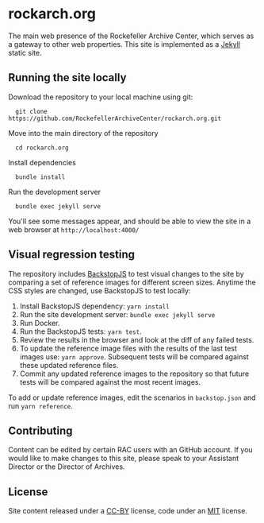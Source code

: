# rockarch.org

The main web presence of the Rockefeller Archive Center, which serves as a gateway to other web properties. This site is implemented as a [Jekyll](https://jekyllrb.com/) static site.

## Running the site locally

Download the repository to your local machine using git:

      git clone https://github.com/RockefellerArchiveCenter/rockarch.org.git

Move into the main directory of the repository

      cd rockarch.org

Install dependencies

      bundle install

Run the development server

      bundle exec jekyll serve

You'll see some messages appear, and should be able to view the site in a web browser at `http://localhost:4000/`

## Visual regression testing

The repository includes [BackstopJS](https://github.com/garris/BackstopJS) to test visual changes to the site by comparing a set of reference images for different screen sizes. Anytime the CSS styles are changed, use BackstopJS to test locally:

1. Install BackstopJS dependency: `yarn install`
2. Run the site development server: `bundle exec jekyll serve`
3. Run Docker.
4. Run the BackstopJS tests: `yarn test`.
5. Review the results in the browser and look at the diff of any failed tests.
6. To update the reference image files with the results of the last test images use: `yarn approve`. Subsequent tests will be compared against these updated reference files.
7. Commit any updated reference images to the repository so that future tests will be compared against the most recent images.

To add or update reference images, edit the scenarios in `backstop.json` and run `yarn reference`.

## Contributing

Content can be edited by certain RAC users with an GitHub account. If you would like to make changes to this site, please speak to your Assistant Director or the Director of Archives.


## License

Site content released under a [CC-BY](CCBY-LICENSE.md) license, code under an [MIT](MIT-LICENSE.md) license.
